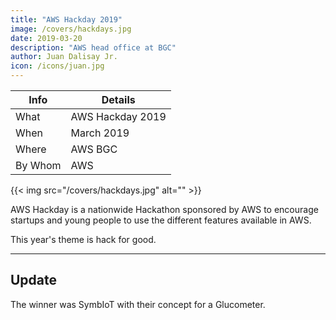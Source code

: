 ```yaml
---
title: "AWS Hackday 2019"
image: /covers/hackdays.jpg
date: 2019-03-20
description: "AWS head office at BGC"
author: Juan Dalisay Jr.
icon: /icons/juan.jpg
---
```



Info | Details 
--- | ---
What | AWS Hackday 2019
When | March 2019
Where | AWS BGC
By Whom | AWS

{{< img src="/covers/hackdays.jpg" alt="" >}}

AWS Hackday is a nationwide Hackathon sponsored by AWS to encourage startups and young people to use the different features available in AWS. 

This year's theme is hack for good. 

---

## Update

The winner was SymbIoT with their concept for a Glucometer.

<!-- {{< youtube J6F2_PF2wbo >}} -->

